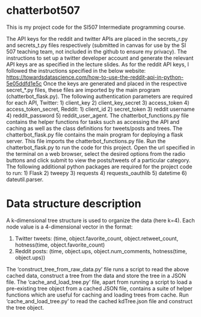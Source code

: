 # chatterbot507
This is my project code for the SI507 Intermediate programming course. 

The API keys for the reddit and twitter APIs are placed in the secrets_r.py and secrets_t.py files respectively (submitted in canvas for use by the SI 507 teaching team, not included in the github to ensure my privacy). The instructions to set up a twitter developer account and generate the relevant API keys are as specified in the lecture slides. As for the reddit API keys, I followed the instructions specified in the below website: 
https://towardsdatascience.com/how-to-use-the-reddit-api-in-python-5e05ddfd1e5c
Once the keys are generated and placed in the respective secret_*.py files, these files are imported by the main program (chatterbot_flask.py). The following authentication parameters are required for each API, Twitter: 1) client_key 2) client_key_secret 3) access_token 4) access_token_secret, Reddit: 1) client_id 2) secret_token 3) reddit username 4) reddit_password 5) reddit_user_agent. 
The chatterbot_functions.py file contains the helper functions for tasks such as accessing the API and caching as well as the class definitions for tweets/posts and trees. The chatterbot_flask.py file contains the main program for deploying a flask server. This file imports the chatterbot_functions.py file. Run the chatterbot_flask.py to run the code for this project. Open the url specified in the terminal on a web browser, select the desired options from the radio buttons and click submit to view the posts/tweets of a particular category.
The following additional python packages are required for the project code to run: 1) Flask 2) tweepy 3) requests 4) requests_oauthlib 5) datetime 6) dateutil.parser.

# Data structure description

A k-dimensional tree structure is used to organize the data (here k=4). Each node value is a 4-dimensional vector in the format: 
1) Twitter tweets:
(time, object.favorite_count, object.retweet_count, hotness(time, object.favorite_count)
2) Reddit posts:
(time, object.ups, object.num_comments, hotness(time, object.ups))

The ‘construct_tree_from_raw_data.py’ file runs a script to read the above cached data, construct a tree from the data and store the tree in a JSON file. The ‘cache_and_load_tree.py’ file, apart from running a script to load a pre-existing tree object from a cached JSON file, contains a suite of helper functions which are useful for caching and loading trees from cache.
Run ‘cache_and_load_tree.py’ to read the cached kdTree.json file and construct the tree object.
